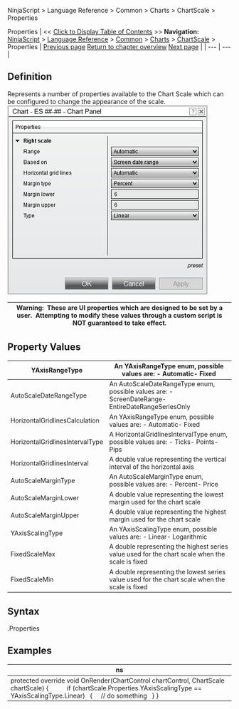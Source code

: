﻿
NinjaScript > Language Reference > Common > Charts > ChartScale > Properties

Properties
| << [Click to Display Table of Contents](chartscale_properties.md) >> **Navigation:**     [NinjaScript](ninjascript.md) > [Language Reference](language_reference_wip.md) > [Common](common.md) > [Charts](chart.md) > [ChartScale](chartscale.md) > Properties | [Previous page](panelindex.md) [Return to chapter overview](chartscale.md) [Next page](chartscale_scalejustification.md) |
| --- | --- |
## Definition
Represents a number of properties available to the Chart Scale which can be configured to change the appearance of the scale.
 
![ChartPanel_Properites](chartpanel_properites.png)

| Warning:  These are UI properties which are designed to be set by a user.  Attempting to modify these values through a custom script is NOT guaranteed to take effect. |
| --- |

## 
## 
## Property Values
| YAxisRangeType | An YAxisRangeType enum, possible values are: - Automatic- Fixed |
| --- | --- |
| AutoScaleDateRangeType | An AutoScaleDateRangeType enum, possible values are: - ScreenDateRange- EntireDateRangeSeriesOnly |
| HorizontalGridlinesCalculation | An YAxisRangeType enum, possible values are: - Automatic- Fixed |
| HorizontalGridlinesIntervalType | A HorizontalGridlinesIntervalType enum, possible values are: - Ticks- Points- Pips |
| HorizontalGridlinesInterval | A double value representing the vertical interval of the horizontal axis |
| AutoScaleMarginType | An AutoScaleMarginType enum, possible values are: - Percent- Price |
| AutoScaleMarginLower | A double value representing the lowest margin used for the chart scale |
| AutoScaleMarginUpper | A double value representing the highest margin used for the chart scale |
| YAxisScalingType | An YAxisScalingType enum, possible values are: - Linear- Logarithmic |
| FixedScaleMax | A double representing the highest series value used for the chart scale when the scale is fixed |
| FixedScaleMin | A double representing the lowest series value used for the chart scale when the scale is fixed |

## 
## Syntax
<chartScale>.Properties
 
## Examples
| ns |
| --- |
| protected override void OnRender(ChartControl chartControl, ChartScale chartScale) {             if (chartScale.Properties.YAxisScalingType == YAxisScalingType.Linear)    {      // do something    } } |
